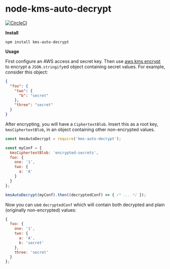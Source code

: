 # node-kms-auto-decrypt

[![CircleCI](https://circleci.com/gh/ktonon/node-kms-auto-decrypt.svg?style=svg)](https://circleci.com/gh/ktonon/node-kms-auto-decrypt)

__Install__

```
npm install kms-auto-decrypt
```

__Usage__

First configure an AWS access and secret key. Then use [aws kms encrypt][] to encrypt a `JSON.stringify`ed object containing secret values. For example, consider this object:

```json
{
  "foo": {
    "two": {
      "b": "secret"
    },
    "three": "secret"
  }
}
```

After encrypting, you will have a `CiphertextBlob`. Insert this as a root key, `kmsCiphertextBlob`, in an object containing other non-encrypted values.

```js
const kmsAutoDecrypt = require('kms-auto-decrypt');

const myConf = {
  kmsCiphertextBlob: 'encrypted-secrets',
  foo: {
    one: '1',
    two: {
      a: 'A'
    }
  }
};

kmsAutoDecrypt(myConf).then((decryptedConf) => { /* ... */ });
```

Now you can use `decryptedConf` which will contain both decrypted and plain (originally non-encrypted) values:

```js
{
  foo: {
    one: '1',
    two: {
      a: 'A',
      b: 'secret'
    },
    three: 'secret'
  }
};
```

[aws kms encrypt]:http://docs.aws.amazon.com/cli/latest/reference/kms/encrypt.html

